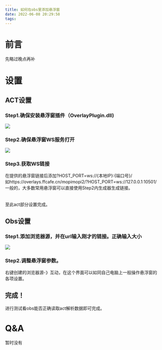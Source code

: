 ```yaml
---
title: 如何在obs里添加悬浮窗
date: 2022-06-08 20:29:58
tags:
---
```

# 前言
先略过晚点再补
# 设置
## ACT设置
### Step1.确保安装悬浮窗插件（OverlayPlugin.dll)
![](https://whitebaka-1301161068.cos.ap-nanjing.myqcloud.com/image/20220608203202.png)

### Step2.确保悬浮窗WS服务打开
![](https://whitebaka-1301161068.cos.ap-nanjing.myqcloud.com/image/20220608204150.png)

### Step3.获取WS链接
在提供的悬浮窗链接后添加?HOST_PORT=ws://{本地IP}:{端口号}/  
如https://overlays.ffcafe.cn/mopimopi2/?HOST_PORT=ws://127.0.0.1:10501/  
一般的，大多数常用悬浮窗可以直接使用Step2内生成器生成链接。  
<br></br>
至此act部分设置完成。

## Obs设置
### Step1.添加浏览器源，并在url输入刚才的链接。正确输入大小
![](https://whitebaka-1301161068.cos.ap-nanjing.myqcloud.com/image/20220608204741.png)
### Step2.调整悬浮窗参数。
右键创建的浏览器源-》互动，在这个界面可以如同自己电脑上一般操作悬浮窗的各项设置。

## 完成！
进行测试看obs能否正确读取act解析数据即可完成。

# Q&A
暂时没有